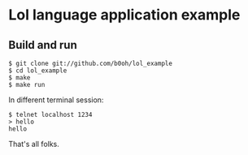 # Lol language application example

## Build and run

```
$ git clone git://github.com/b0oh/lol_example
$ cd lol_example
$ make
$ make run

```

In different terminal session:

```
$ telnet localhost 1234
> hello
hello
```

That's all folks.
